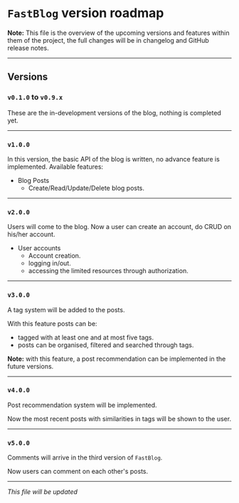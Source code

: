 # `FastBlog` version roadmap

**Note:** This file is the overview of the upcoming versions
and features within them of the project,
the full changes will be in changelog and GitHub release notes.

----
## Versions
### `v0.1.0` to `v0.9.x`
These are the in-development versions of the blog, nothing is completed yet.

----
### `v1.0.0`
In this version, the basic API of the blog is written, no advance feature is implemented.
Available features:
- Blog Posts
  - Create/Read/Update/Delete blog posts.


----
### `v2.0.0`
Users will come to the blog. Now a user can create an account, do CRUD on his/her account.
- User accounts
  - Account creation.
  - logging in/out.
  - accessing the limited resources through authorization.

----
### `v3.0.0`
A tag system will be added to the posts.

With this feature posts can be:
- tagged with at least one and at most five tags.
- posts can be organised, filtered and searched through tags.

**Note:** with this feature, a post recommendation can be implemented in the future versions.

----
### `v4.0.0`
Post recommendation system will be implemented.

Now the most recent posts with similarities in tags will be shown to the user.

----
### `v5.0.0`
Comments will arrive in the third version of `FastBlog`.

Now users can comment on each other's posts.

----
_This file will be updated_
